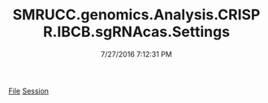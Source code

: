 ﻿---
title: SMRUCC.genomics.Analysis.CRISPR.IBCB.sgRNAcas.Settings
date: 7/27/2016 7:12:31 PM
---

[File](T-SMRUCC.genomics.Analysis.CRISPR.IBCB.sgRNAcas.Settings.File.html)
[Session](T-SMRUCC.genomics.Analysis.CRISPR.IBCB.sgRNAcas.Settings.Session.html)

